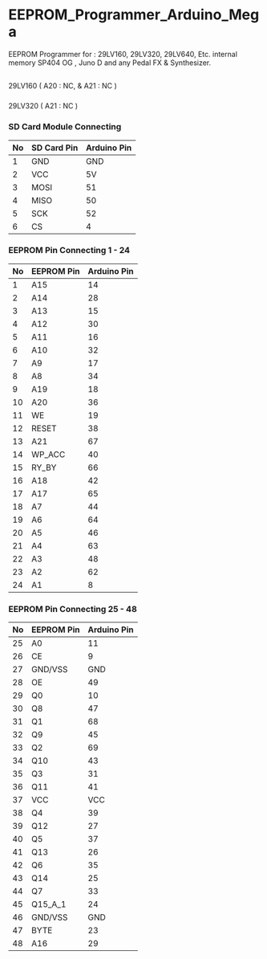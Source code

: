 # EEPROM_Programmer_Arduino_Mega
EEPROM Programmer for : 29LV160, 29LV320, 29LV640, Etc. internal memory SP404 OG , Juno D and any Pedal FX &amp; Synthesizer.
##

29LV160 ( A20 : NC, & A21 : NC )
###
29LV320 ( A21 : NC )
###
### SD Card Module Connecting

| No | SD Card Pin | Arduino Pin |
|----|-------------|-------------|
|  1 | GND         | GND         |
|  2 | VCC         | 5V          |
|  3 | MOSI        | 51          |
|  4 | MISO        | 50          |
|  5 | SCK         | 52          |
|  6 | CS          | 4           |

###
####
### EEPROM Pin Connecting 1 - 24

| No | EEPROM Pin | Arduino Pin |
|----|------------|-------------|
|  1 | A15        | 14          |
|  2 | A14        | 28          |
|  3 | A13        | 15          |
|  4 | A12        | 30          |
|  5 | A11        | 16          |
|  6 | A10        | 32          |
|  7 | A9         | 17          |
|  8 | A8         | 34          |
|  9 | A19        | 18          |
| 10 | A20        | 36          |
| 11 | WE         | 19          |
| 12 | RESET      | 38          |
| 13 | A21        | 67          |
| 14 | WP_ACC     | 40          |
| 15 | RY_BY      | 66          |
| 16 | A18        | 42          |
| 17 | A17        | 65          |
| 18 | A7         | 44          |
| 19 | A6         | 64          |
| 20 | A5         | 46          |
| 21 | A4         | 63          |
| 22 | A3         | 48          |
| 23 | A2         | 62          |
| 24 | A1         | 8           |

###
####
### EEPROM Pin Connecting 25 - 48

| No | EEPROM Pin | Arduino Pin |
|----|------------|-------------|
| 25 | A0         | 11          |
| 26 | CE         | 9           |
| 27 | GND/VSS    | GND         |
| 28 | OE         | 49          |
| 29 | Q0         | 10          |
| 30 | Q8         | 47          |
| 31 | Q1         | 68          |
| 32 | Q9         | 45          |
| 33 | Q2         | 69          |
| 34 | Q10        | 43          |
| 35 | Q3         | 31          |
| 36 | Q11        | 41          |
| 37 | VCC        | VCC         |
| 38 | Q4         | 39          |
| 39 | Q12        | 27          |
| 40 | Q5         | 37          |
| 41 | Q13        | 26          |
| 42 | Q6         | 35          |
| 43 | Q14        | 25          |
| 44 | Q7         | 33          |
| 45 | Q15_A_1    | 24          |
| 46 | GND/VSS    | GND         |
| 47 | BYTE       | 23          |
| 48 | A16        | 29          |
